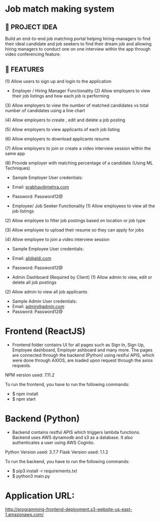 # Job match making system


## :pencil: PROJECT IDEA

Build an end-to-end job matching portal helping hiring-managers to find their ideal candidate and job seekers to find their dream job and allowing hiring managers to conduct one on one interview within the app through video conferencing feature. 


## :pencil: FEATURES

(1) Allow users to sign up and login to the application

- Employer / Hiring Manager Functionality
(2) Allow employers to view their job listings and how each job is performing

(3) Allow employers to view the number of matched candidates vs total number of candidates using a line chart

(4) Allow employers to create , edit and delete a job posting

(5) Allow employers to view applicants of each job listing

(6) Allow employers to download applicants resume

(7) Allow employers to join or create a video interview session within the same app

(8) Provide employer with matching percentage of a candidate (Using ML Techniques)

- Sample Employer User credentials: 
- Email: prabhav@mehra.com
- Password: Password12@

- Employee/ Job Seeker Functionality
(1) Allow employees to view all the job listings

(2) Allow employee to filter job postings based on location or job type

(3) Allow employee to upload their resume so they can apply for jobs

(4) Allow employee to join a video interview session

- Sample Employee User credentials: 
- Email: ali@aldi.com
- Password: Password12@

- Admin Dashboard (Required by Client)
(1) Allow admin to view, edit or delete all job postings

(2) Allow admin to view all job applicants

- Sample Admin User credentials: 
- Email: admin@admin.com
- Password: Password12@

# Frontend (ReactJS)
- Frontend folder contains UI for all pages such as Sign In, Sign Up, Employee dashboard, Employer ashboard  and many more. The pages are connected through the backend (Python) using restful APIS, which were done through AXIOS, are loaded upon request through the axios requests. 

NPM version used: 7.11.2

To run the frontend, you have to run the following commands: 
 -   $ npm install
 -   $ npm start

# Backend (Python)
- Backend contains restful APIS which triggers lambda functions. Backend uses AWS dynamodb and s3 as a database. It also authenticates a user using AWS Cognito. 

Python Version used: 3.7.7
Flask Version used: 1.1.2

To run the backend, you have to run the following commands: 
-   $ pip3 install -r requirements.txt 
-   $ python3 main.py

# Application URL: 
http://programming-frontend-deployment.s3-website-us-east-1.amazonaws.com/
